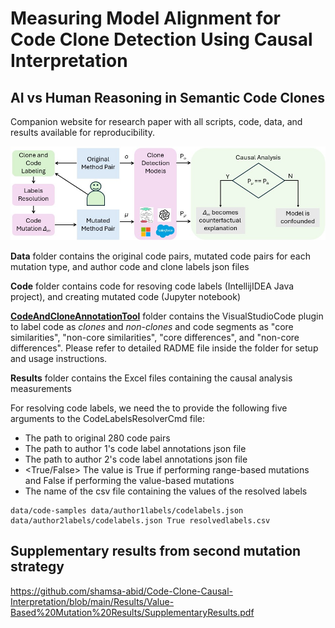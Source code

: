 # Measuring Model Alignment for Code Clone Detection Using Causal Interpretation
## AI vs Human Reasoning in Semantic Code Clones

Companion website for research paper with all scripts, code, data, and results available for reproducibility.

![Methodology for Comparing Human Intuition with Model Intuition for Semantic Code Clone Detection](https://github.com/shamsa-abid/Code-Clone-Causal-Interpretation/blob/main/Figures/MethodologyFigure2.jpg?raw=true)

**Data** folder contains the original code pairs, mutated code pairs for each mutation type, and author code and clone labels json files

**Code** folder contains code for resoving code labels (IntellijIDEA Java project), and creating mutated code (Jupyter notebook)

**[CodeAndCloneAnnotationTool](CodeAndCloneAnnotationTool)** folder contains the VisualStudioCode plugin to label code as *clones* and *non-clones* and code segments as "core similarities", "non-core similarities", "core differences", and "non-core differences". Please refer to detailed RADME file inside the folder for setup and usage instructions.

**Results** folder contains the Excel files containing the causal analysis measurements 

For resolving code labels, we need the to provide the following five arguments to the CodeLabelsResolverCmd file:

- <path to code pairs>  The path to original 280 code pairs
- <path to author1labels> The path to author 1's code label annotations json file
- <path to author2labels> The path to author 2's code label annotations json file
- <True/False> The value is True if performing range-based mutations and False if performing the value-based mutations
- <output csv file> The name of the csv file containing the values of the resolved labels

```
data/code-samples data/author1labels/codelabels.json data/author2labels/codelabels.json True resolvedlabels.csv
```

## Supplementary results from second mutation strategy
https://github.com/shamsa-abid/Code-Clone-Causal-Interpretation/blob/main/Results/Value-Based%20Mutation%20Results/SupplementaryResults.pdf






